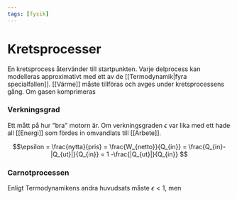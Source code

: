 ```yaml
---
tags: [fysik]
---
```

# Kretsprocesser
En kretsprocess återvänder till startpunkten. Varje delprocess kan modelleras approximativt med ett av de [[Termodynamik|fyra specialfallen]]. [[Värme]] måste tillföras och avges under kretsprocessens gång. Om gasen komprimeras

### Verkningsgrad
Ett mått på hur "bra" motorn är. Om verkningsgraden $\epsilon$ var lika med ett hade all [[Energi]] som fördes in omvandlats till [[Arbete]].

$$\epsilon = \frac{nytta}{pris} = \frac{W_{netto}}{Q_{in}} = \frac{Q_{in}-|Q_{ut}|}{Q_{in}} = 1 -\frac{|Q_{ut}|}{Q_{in}} $$

### Carnotprocessen
Enligt Termodynamikens andra huvudsats måste $\epsilon<1$, men